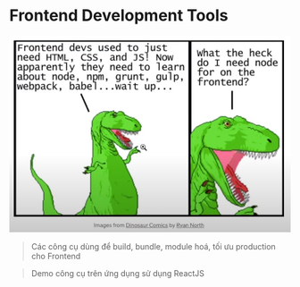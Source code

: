 # Frontend Development Tools

<div align="center"><img src="../assets/images/FE-tools.jpg" /></div>

> Các công cụ dùng để build, bundle, module hoá, tối ưu production cho Frontend

> Demo công cụ trên ứng dụng sử dụng ReactJS
